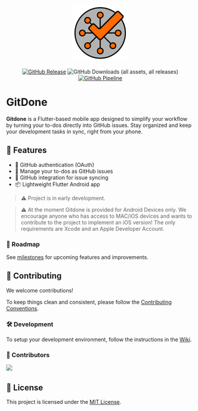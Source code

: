 <div align="center">
  <img src="assets/icons/app/gitdone.svg" alt="gitdone logo" width="150"/>
  <br><br>
  <a href="https://github.com/RubberDuckCrew/gitdone/releases" target="_blank"><img alt="GitHub Release" src="https://img.shields.io/github/v/release/RubberDuckCrew/gitdone"></a>
  <img alt="GitHub Downloads (all assets, all releases)" src="https://img.shields.io/github/downloads/RubberDuckCrew/gitdone/total">
  <a href="https://github.com/RubberDuckCrew/gitdone/actions/workflows/test-build-release.yml" target="_blank"><img alt="GitHub Pipeline" src="https://github.com/RubberDuckCrew/gitdone/actions/workflows/test-build-release.yml/badge.svg"></a>
</div>

# GitDone

**Gitdone** is a Flutter-based mobile app designed to simplify your workflow by turning your to-dos
directly into GitHub issues. Stay organized and keep your development tasks in sync, right from your
phone.

## 🚀 Features

- 🔐 GitHub authentication (OAuth)
- 📝 Manage your to-dos as GitHub issues
- 🔄 GitHub integration for issue syncing
- 📦 Lightweight Flutter Android app

> ⚠️ Project is in early development.

> ⚠️ At the moment Gitdone is provided for Android Devices only. We encourage anyone who has access
> to MAC/iOS devices and wants to contribute to the project to implement an iOS version! The only
> requirements are Xcode and an Apple Developer Account.

### 📅 Roadmap

See [milestones](https://github.com/RubberDuckCrew/gitdone/milestones) for upcoming features and
improvements.

## 🤝 Contributing

We welcome contributions!

To keep things clean and consistent, please follow
the [Contributing Conventions](https://github.com/RubberDuckCrew/gitdone/wiki/Contributing-Conventions).

### 🛠️ Development

To setup your development environment, follow the instructions in
the [Wiki](https://github.com/RubberDuckCrew/gitdone/wiki/Development-Environment).

### 👥 Contributors

<a href="https://github.com/RubberDuckCrew/gitdone/graphs/contributors">
  <img src="https://contrib.rocks/image?repo=RubberDuckCrew/gitdone" />
</a>

## 📄 License

This project is licensed under the [MIT License](LICENSE).
